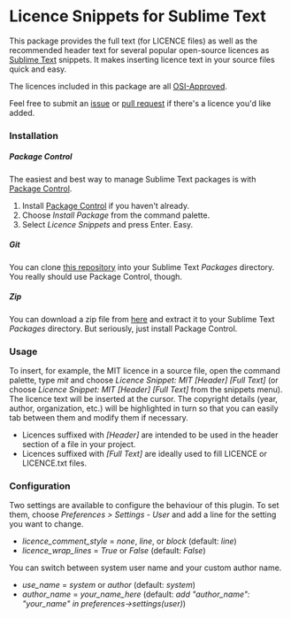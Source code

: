 Licence Snippets for Sublime Text
=================================

This package provides the full text (for LICENCE files) as well as 
the recommended header text for several popular open-source licences 
as [Sublime Text](http://www.sublimetext.com/) snippets. It makes 
inserting licence text in your source files quick and easy. 

The licences included in this package are all 
[OSI-Approved](http://opensource.org/licenses/category).

Feel free to submit an 
[issue](https://github.com/sijk/sublime-licence-snippets/issues/new) or 
[pull request](https://github.com/sijk/sublime-licence-snippets/pulls) 
if there's a licence you'd like added.


### Installation

##### Package Control
The easiest and best way to manage Sublime Text packages is with 
[Package Control][].

1. Install [Package Control][] if you haven't already.
2. Choose *Install Package* from the command palette.
3. Select *Licence Snippets* and press Enter. Easy.

[Package Control]: http://wbond.net/sublime_packages/package_control

##### Git

You can clone [this repository](https://github.com/sijk/sublime-licence-snippets) 
into your Sublime Text *Packages* directory. You really should use 
Package Control, though.

##### Zip

You can download a zip file from 
[here](https://github.com/sijk/sublime-licence-snippets/archive/master.zip) 
and extract it to your Sublime Text *Packages* directory. But seriously, 
just install Package Control.

### Usage

To insert, for example, the MIT licence in a source file, open the 
command palette, type *mit* and choose *Licence Snippet: MIT [Header] 
[Full Text]* (or choose *Licence Snippet: MIT [Header] [Full Text]* from 
the snippets menu). The licence text will be inserted at the cursor. The 
copyright details (year, author, organization, etc.) will be highlighted 
in turn so that you can easily tab between them and modify them if 
necessary. 

- Licences suffixed with *[Header]* are intended to be used in the header 
section of a file in your project.
- Licences suffixed with *[Full Text]* are ideally used to fill LICENCE or 
LICENCE.txt files.

### Configuration

Two settings are available to configure the behaviour of this plugin. 
To set them, choose *Preferences > Settings - User* and add a line 
for the setting you want to change.

- *licence_comment_style* = *none*, *line*, or *block* (default: *line*)
- *licence_wrap_lines* = *True* or *False* (default: *False*)

You can switch between system user name and your custom author name.
- *use_name* = *system* or *author* (default: *system*)
- *author_name* = *your_name_here* (default: *add "author_name": "your_name" in preferences->settings(user)*)
